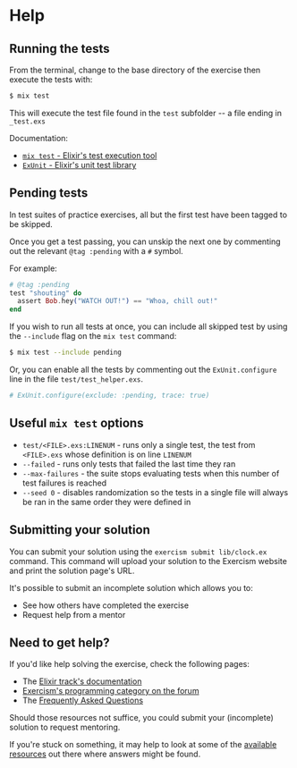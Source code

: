 # Help

## Running the tests

From the terminal, change to the base directory of the exercise then execute the tests with:

```bash
$ mix test
```

This will execute the test file found in the `test` subfolder -- a file ending in `_test.exs`

Documentation:

* [`mix test` - Elixir's test execution tool](https://hexdocs.pm/mix/Mix.Tasks.Test.html)
* [`ExUnit` - Elixir's unit test library](https://hexdocs.pm/ex_unit/ExUnit.html)

## Pending tests

In test suites of practice exercises, all but the first test have been tagged to be skipped.

Once you get a test passing, you can unskip the next one by commenting out the relevant `@tag :pending` with a `#` symbol.

For example:

```elixir
# @tag :pending
test "shouting" do
  assert Bob.hey("WATCH OUT!") == "Whoa, chill out!"
end
```

If you wish to run all tests at once, you can include all skipped test by using the `--include` flag on the `mix test` command:

```bash
$ mix test --include pending
```

Or, you can enable all the tests by commenting out the `ExUnit.configure` line in the file `test/test_helper.exs`.

```elixir
# ExUnit.configure(exclude: :pending, trace: true)
```

## Useful `mix test` options

* `test/<FILE>.exs:LINENUM` - runs only a single test, the test from `<FILE>.exs` whose definition is on line `LINENUM`
* `--failed` - runs only tests that failed the last time they ran
* `--max-failures` - the suite stops evaluating tests when this number of test failures
is reached
* `--seed 0` - disables randomization so the tests in a single file will always be ran
in the same order they were defined in

## Submitting your solution

You can submit your solution using the `exercism submit lib/clock.ex` command.
This command will upload your solution to the Exercism website and print the solution page's URL.

It's possible to submit an incomplete solution which allows you to:

- See how others have completed the exercise
- Request help from a mentor

## Need to get help?

If you'd like help solving the exercise, check the following pages:

- The [Elixir track's documentation](https://exercism.org/docs/tracks/elixir)
- [Exercism's programming category on the forum](https://forum.exercism.org/c/programming/5)
- The [Frequently Asked Questions](https://exercism.org/docs/using/faqs)

Should those resources not suffice, you could submit your (incomplete) solution to request mentoring.

If you're stuck on something, it may help to look at some of the [available resources](https://exercism.org/docs/tracks/elixir/resources) out there where answers might be found.